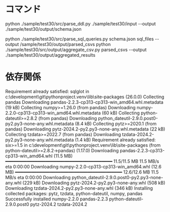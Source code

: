 # コマンド

python ./sample/test30/src/parse_ddl.py ./sample/test30/input --output ./sample/test30/output/schema.json

python ./sample/test30/src/parse_sql_queries.py schema.json sql_files --output /sample/test30/output/parsed_csvs
python ./sample/test30/src/output/aggregate_csv.py parsed_csvs --output ./sample/test30/output/aggregated_results

# 依存関係

Requirement already satisfied: sqlglot in c:\development\git\pythonproject\.venv\lib\site-packages (26.0.0)
Collecting pandas
Downloading pandas-2.2.3-cp313-cp313-win_amd64.whl.metadata (19 kB)
Collecting numpy>=1.26.0 (from pandas)
Downloading numpy-2.2.0-cp313-cp313-win_amd64.whl.metadata (60 kB)
Collecting python-dateutil>=2.8.2 (from pandas)
Downloading python_dateutil-2.9.0.post0-py2.py3-none-any.whl.metadata (8.4 kB)
Collecting pytz>=2020.1 (from pandas)
Downloading pytz-2024.2-py2.py3-none-any.whl.metadata (22 kB)
Collecting tzdata>=2022.7 (from pandas)
Downloading tzdata-2024.2-py2.py3-none-any.whl.metadata (1.4 kB)
Requirement already satisfied: six>=1.5 in c:\development\git\pythonproject\.venv\lib\site-packages (from python-dateutil>=2.8.2->pandas) (1.17.0)
Downloading pandas-2.2.3-cp313-cp313-win_amd64.whl (11.5 MB)
━━━━━━━━━━━━━━━━━━━━━━━━━━━━━━━━━━━━━━━━ 11.5/11.5 MB 11.5 MB/s eta 0:00:00
Downloading numpy-2.2.0-cp313-cp313-win_amd64.whl (12.6 MB)
━━━━━━━━━━━━━━━━━━━━━━━━━━━━━━━━━━━━━━━━ 12.6/12.6 MB 11.5 MB/s eta 0:00:00
Downloading python_dateutil-2.9.0.post0-py2.py3-none-any.whl (229 kB)
Downloading pytz-2024.2-py2.py3-none-any.whl (508 kB)
Downloading tzdata-2024.2-py2.py3-none-any.whl (346 kB)
Installing collected packages: pytz, tzdata, python-dateutil, numpy, pandas
Successfully installed numpy-2.2.0 pandas-2.2.3 python-dateutil-2.9.0.post0 pytz-2024.2 tzdata-2024.2
